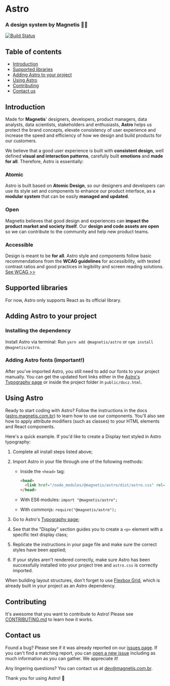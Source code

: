 # Astro
### A design system by Magnetis 👩‍🚀

[![Build Status](https://travis-ci.org/magnetis/astro.svg?branch=master)](https://travis-ci.org/magnetis/astro)

## Table of contents

- [Introduction](#introduction)
- [Supported libraries](#supported-libraries)
- [Adding Astro to your project](#adding-astro-to-your-project)
- [Using Astro](#using-astro)
- [Contributing](#contributing)
- [Contact us](#contact-us)

## Introduction

Made for **Magnetis**' designers, developers, product managers, data analysts, data scientists, stakeholders and enthusiasts, **Astro** helps us protect the brand concepts, elevate consistency of user experience and increase the speed and efficiency of how we design and build products for our customers.

We believe that a good user experience is built with **consistent design**, well defined **visual and interaction patterns**, carefully built **emotions** and **made for all**.
Therefore, Astro is essentially:

### Atomic
Astro is built based on **Atomic Design**, so our designers and developers can use its style set and components to enhance our product interface, as a **modular system** that can be easily **managed and updated**.

### Open
Magnetis believes that good design and experiences can **impact the product market and society itself**. Our **design and code assets are open** so we can contribute to the community and help new product teams.

### Accessible
Design is meant to be **for all**. Astro style and components follow basic recommendations from the **WCAG guidelines** for accessibility, with tested contrast ratios and good practices in legibility and screen reading solutions.
[See WCAG >>](https://www.w3.org/TR/WCAG21/)

## Supported libraries

For now, Astro only supports React as its official library.

## Adding Astro to your project

### Installing the dependency

Install Astro via terminal:
Run `yarn add @magnetis/astro` or `npm install @magnetis/astro`.

### Adding Astro fonts (important!)

After you've imported Astro, you still need to add our fonts to your project manually.
You can get the updated font links either in the [Astro's Typography page](https://astro.magnetis.com.br/#/docs-typography) or inside the project folder in `public/docz.html`.

## Using Astro

Ready to start coding with Astro? Follow the instructions in the docs ([astro.magnetis.com.br](https://astro.magnetis.com.br/)) to learn how to use our components. You'll also see how to apply attribute modifiers (such as classes) to your HTML elements and React components.

Here's a quick example. If you'd like to create a Display text styled in Astro typography:

1. Complete all install steps listed above;

2. Import Astro in your file through one of the following methods:

    - Inside the `<head>` tag:
      ```html
      <head>
        <link href="/node_modules/@magnetis/astro/dist/astro.css" rel="stylesheet" type="text/css" /> 
      </head>
      ```
    - With ES6 modules: `import "@magnetis/astro";`

    - With commonjs: `require("@magnetis/astro");`

3. Go to Astro's [Typography page](https://astro.magnetis.com.br/#/docs-typography);

4. See that the "Display" section guides you to create a `<p>` element with a specific text display class;

5. Replicate the instructions in your page file and make sure the correct styles have been applied;

6. If your styles aren't rendered correctly, make sure Astro has been successfully installed into your project tree and `astro.css` is correctly imported.

When building layout structures, don't forget to use [Flexbox Grid](https://github.com/kristoferjoseph/flexboxgrid), which is already built in your project as an Astro dependency.

## Contributing

It's awesome that you want to contribute to Astro! Please see [CONTRIBUTING.md](CONTRIBUTING.md) to learn how it works.

## Contact us

Found a bug? Please see if it was already reported on our [issues page](https://github.com/magnetis/astro/issues). If you can't find a matching report, you can [open a new issue](https://github.com/magnetis/astro/issues/new) including as much information as you can gather. We appreciate it!

Any lingering questions? You can contact us at [dev@magnetis.com.br](mailto:dev@magnetis.com.br).

Thank you for using Astro! 🎉
